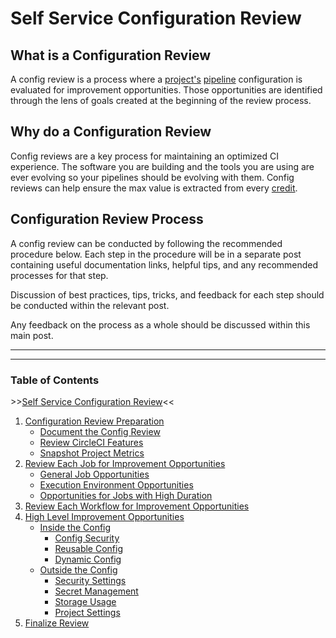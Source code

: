 # Self Service Configuration Review

<!-- Do we need to make this more interactive? i.e. how does your team go about doing x at the end of each step -->

## What is a Configuration Review

A config review is a process where a [project's](https://circleci.com/docs/glossary/#project) [pipeline](https://circleci.com/docs/glossary/#pipeline) configuration is evaluated for improvement opportunities. Those opportunities are identified through the lens of goals created at the beginning of the review process.

## Why do a Configuration Review

 Config reviews are a key process for maintaining an optimized CI experience. The software you are building and the tools you are using are ever evolving so your pipelines should be evolving with them. Config reviews can help ensure the max value is extracted from every [credit](https://circleci.com/docs/credits/).

## Configuration Review Process

A config review can be conducted by following the recommended procedure below. Each step in the procedure will be in a separate post containing useful documentation links, helpful tips, and any recommended processes for that step.

Discussion of best practices, tips, tricks, and feedback for each step should be conducted within the relevant post.

Any feedback on the process as a whole should be discussed within this main post.

---

---

### Table of Contents

\>\>[Self Service Configuration Review](self_service_config_review.md)<<

1. [Configuration Review Preparation](../review_preparation.md)
    - [Document the Config Review](document_review.md)
    - [Review CircleCI Features](review_features.md)
    - [Snapshot Project Metrics](snapshot_metrics.md)
2. [Review Each Job for Improvement Opportunities](job_review.md)
    - [General Job Opportunities](general_opportunities.md)
    - [Execution Environment Opportunities](execution_environment.md)
    - [Opportunities for Jobs with High Duration](high_duration.md)
3. [Review Each Workflow for Improvement Opportunities](workflow_review.md)
4. [High Level Improvement Opportunities](high_level_recommendations.md)
    - [Inside the Config](inside_config.md)
        - [Config Security](config_security.md)
        - [Reusable Config](reusable_config.md)
        - [Dynamic Config](dynamic_config.md)
    - [Outside the Config](outside_config.md)
        - [Security Settings](security_settings.md)
        - [Secret Management](secret_management.md)
        - [Storage Usage](storage_usage.md)
        - [Project Settings](project_settings.md)
5. [Finalize Review](finalize_review.md)
